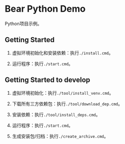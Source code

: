 # Bear Python Demo

Python项目示例。

## Getting Started

1. 虚拟环境初始化和安装依赖：执行`./install.cmd`。

2. 运行程序：执行`./start.cmd`。

## Getting Started to develop

1. 虚拟环境初始化：执行`./tool/install_venv.cmd`。

2. 下载所有三方依赖包：执行`./tool/download_dep.cmd`。

3. 安装依赖：执行`./tool/install_deps.cmd`。

4. 运行程序：执行`./start.cmd`。

5. 生成安装包/归档：执行`./create_archive.cmd`。